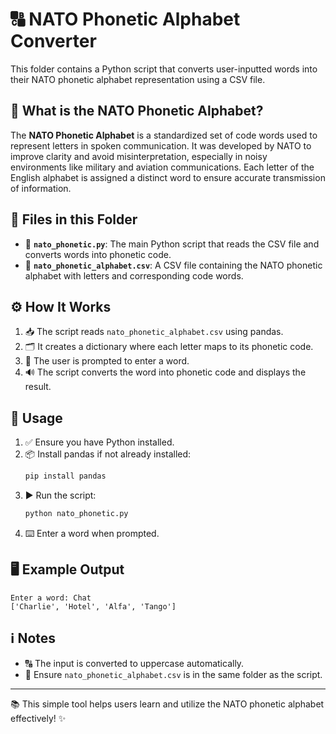 # 🔠 NATO Phonetic Alphabet Converter

This folder contains a Python script that converts user-inputted words into their NATO phonetic alphabet representation using a CSV file.

## 📖 What is the NATO Phonetic Alphabet?

The **NATO Phonetic Alphabet** is a standardized set of code words used to represent letters in spoken communication. It was developed by NATO to improve clarity and avoid misinterpretation, especially in noisy environments like military and aviation communications. Each letter of the English alphabet is assigned a distinct word to ensure accurate transmission of information.

## 📂 Files in this Folder

- 📜 **`nato_phonetic.py`**: The main Python script that reads the CSV file and converts words into phonetic code.
- 📄 **`nato_phonetic_alphabet.csv`**: A CSV file containing the NATO phonetic alphabet with letters and corresponding code words.

## ⚙️ How It Works

1. 📥 The script reads `nato_phonetic_alphabet.csv` using pandas.
2. 🗂️ It creates a dictionary where each letter maps to its phonetic code.
3. 📝 The user is prompted to enter a word.
4. 🔊 The script converts the word into phonetic code and displays the result.

## 🚀 Usage

1. ✅ Ensure you have Python installed.
2. 📦 Install pandas if not already installed:
   ```bash
   pip install pandas
   ```
3. ▶️ Run the script:
   ```bash
   python nato_phonetic.py
   ```
4. ⌨️ Enter a word when prompted.

## 🖥️ Example Output
```
Enter a word: Chat
['Charlie', 'Hotel', 'Alfa', 'Tango']
```

## ℹ️ Notes
- 🔠 The input is converted to uppercase automatically.
- 📂 Ensure `nato_phonetic_alphabet.csv` is in the same folder as the script.

---

📚 This simple tool helps users learn and utilize the NATO phonetic alphabet effectively! ✨
